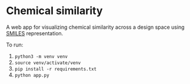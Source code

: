 # Chemical similarity

A web app for visualizing chemical similarity across a design space using [SMILES](https://en.wikipedia.org/wiki/Simplified_molecular-input_line-entry_system) representation.

To run:
1. `python3 -m venv venv`
1. `source venv/activate/venv`
1. `pip install -r requirements.txt`
1. `python app.py`
